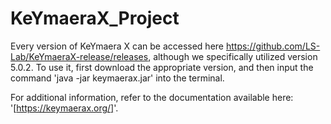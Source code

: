# KeYmaeraX_Project
Every version of KeYmaera X can be accessed here https://github.com/LS-Lab/KeYmaeraX-release/releases, although we specifically utilized version 5.0.2. To use it, first download the appropriate version, and then input the command 'java -jar keymaerax.jar' into the terminal. 

For additional information, refer to the documentation available here: '[https://keymaerax.org/]'. 
